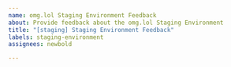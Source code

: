 ```yaml
---
name: omg.lol Staging Environment Feedback
about: Provide feedback about the omg.lol Staging Environment
title: "[staging] Staging Environment Feedback"
labels: staging-environment
assignees: newbold

---
```



